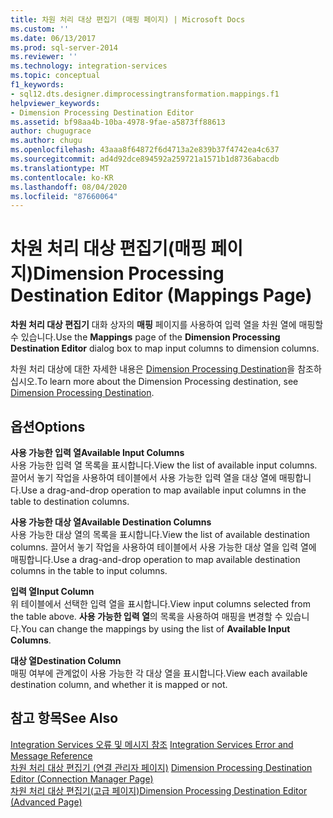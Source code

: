 ```yaml
---
title: 차원 처리 대상 편집기 (매핑 페이지) | Microsoft Docs
ms.custom: ''
ms.date: 06/13/2017
ms.prod: sql-server-2014
ms.reviewer: ''
ms.technology: integration-services
ms.topic: conceptual
f1_keywords:
- sql12.dts.designer.dimprocessingtransformation.mappings.f1
helpviewer_keywords:
- Dimension Processing Destination Editor
ms.assetid: bf98aa4b-10ba-4978-9fae-a5873ff88613
author: chugugrace
ms.author: chugu
ms.openlocfilehash: 43aaa8f64872f6d4713a2e839b37f4742ea4c637
ms.sourcegitcommit: ad4d92dce894592a259721a1571b1d8736abacdb
ms.translationtype: MT
ms.contentlocale: ko-KR
ms.lasthandoff: 08/04/2020
ms.locfileid: "87660064"
---
```

# <a name="dimension-processing-destination-editor-mappings-page"></a><span data-ttu-id="623d5-102">차원 처리 대상 편집기(매핑 페이지)</span><span class="sxs-lookup"><span data-stu-id="623d5-102">Dimension Processing Destination Editor (Mappings Page)</span></span>
  <span data-ttu-id="623d5-103">**차원 처리 대상 편집기** 대화 상자의 **매핑** 페이지를 사용하여 입력 열을 차원 열에 매핑할 수 있습니다.</span><span class="sxs-lookup"><span data-stu-id="623d5-103">Use the **Mappings** page of the **Dimension Processing Destination Editor** dialog box to map input columns to dimension columns.</span></span>  
  
 <span data-ttu-id="623d5-104">차원 처리 대상에 대한 자세한 내용은 [Dimension Processing Destination](data-flow/dimension-processing-destination.md)을 참조하십시오.</span><span class="sxs-lookup"><span data-stu-id="623d5-104">To learn more about the Dimension Processing destination, see [Dimension Processing Destination](data-flow/dimension-processing-destination.md).</span></span>  
  
## <a name="options"></a><span data-ttu-id="623d5-105">옵션</span><span class="sxs-lookup"><span data-stu-id="623d5-105">Options</span></span>  
 <span data-ttu-id="623d5-106">**사용 가능한 입력 열**</span><span class="sxs-lookup"><span data-stu-id="623d5-106">**Available Input Columns**</span></span>  
 <span data-ttu-id="623d5-107">사용 가능한 입력 열 목록을 표시합니다.</span><span class="sxs-lookup"><span data-stu-id="623d5-107">View the list of available input columns.</span></span> <span data-ttu-id="623d5-108">끌어서 놓기 작업을 사용하여 테이블에서 사용 가능한 입력 열을 대상 열에 매핑합니다.</span><span class="sxs-lookup"><span data-stu-id="623d5-108">Use a drag-and-drop operation to map available input columns in the table to destination columns.</span></span>  
  
 <span data-ttu-id="623d5-109">**사용 가능한 대상 열**</span><span class="sxs-lookup"><span data-stu-id="623d5-109">**Available Destination Columns**</span></span>  
 <span data-ttu-id="623d5-110">사용 가능한 대상 열의 목록을 표시합니다.</span><span class="sxs-lookup"><span data-stu-id="623d5-110">View the list of available destination columns.</span></span> <span data-ttu-id="623d5-111">끌어서 놓기 작업을 사용하여 테이블에서 사용 가능한 대상 열을 입력 열에 매핑합니다.</span><span class="sxs-lookup"><span data-stu-id="623d5-111">Use a drag-and-drop operation to map available destination columns in the table to input columns.</span></span>  
  
 <span data-ttu-id="623d5-112">**입력 열**</span><span class="sxs-lookup"><span data-stu-id="623d5-112">**Input Column**</span></span>  
 <span data-ttu-id="623d5-113">위 테이블에서 선택한 입력 열을 표시합니다.</span><span class="sxs-lookup"><span data-stu-id="623d5-113">View input columns selected from the table above.</span></span> <span data-ttu-id="623d5-114">**사용 가능한 입력 열**의 목록을 사용하여 매핑을 변경할 수 있습니다.</span><span class="sxs-lookup"><span data-stu-id="623d5-114">You can change the mappings by using the list of **Available Input Columns**.</span></span>  
  
 <span data-ttu-id="623d5-115">**대상 열**</span><span class="sxs-lookup"><span data-stu-id="623d5-115">**Destination Column**</span></span>  
 <span data-ttu-id="623d5-116">매핑 여부에 관계없이 사용 가능한 각 대상 열을 표시합니다.</span><span class="sxs-lookup"><span data-stu-id="623d5-116">View each available destination column, and whether it is mapped or not.</span></span>  
  
## <a name="see-also"></a><span data-ttu-id="623d5-117">참고 항목</span><span class="sxs-lookup"><span data-stu-id="623d5-117">See Also</span></span>  
 <span data-ttu-id="623d5-118">[Integration Services 오류 및 메시지 참조](../../2014/integration-services/integration-services-error-and-message-reference.md) </span><span class="sxs-lookup"><span data-stu-id="623d5-118">[Integration Services Error and Message Reference](../../2014/integration-services/integration-services-error-and-message-reference.md) </span></span>  
 <span data-ttu-id="623d5-119">[차원 처리 대상 편집기 &#40;연결 관리자 페이지&#41;](../../2014/integration-services/dimension-processing-destination-editor-connection-manager-page.md) </span><span class="sxs-lookup"><span data-stu-id="623d5-119">[Dimension Processing Destination Editor &#40;Connection Manager Page&#41;](../../2014/integration-services/dimension-processing-destination-editor-connection-manager-page.md) </span></span>  
 [<span data-ttu-id="623d5-120">차원 처리 대상 편집기&#40;고급 페이지&#41;</span><span class="sxs-lookup"><span data-stu-id="623d5-120">Dimension Processing Destination Editor &#40;Advanced Page&#41;</span></span>](../../2014/integration-services/dimension-processing-destination-editor-advanced-page.md)  
  
  
